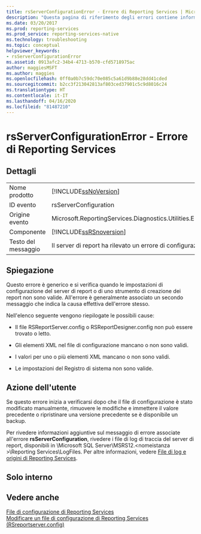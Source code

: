 ```yaml
---
title: rsServerConfigurationError - Errore di Reporting Services | Microsoft Docs
description: "Questa pagina di riferimento degli errori contiene informazioni sull'ID evento \"rsServerConfigurationError\": Il server di report ha rilevato un errore di configurazione."
ms.date: 03/20/2017
ms.prod: reporting-services
ms.prod_service: reporting-services-native
ms.technology: troubleshooting
ms.topic: conceptual
helpviewer_keywords:
- rsServerConfigurationError
ms.assetid: 0913afc2-34b4-4713-b570-cfd5718975ac
author: maggiesMSFT
ms.author: maggies
ms.openlocfilehash: 0ff0a0b7c59dc70e085c5a61d9b88e28dd41cded
ms.sourcegitcommit: b2cc3f213042813af803ced37901c5c9d8016c24
ms.translationtype: HT
ms.contentlocale: it-IT
ms.lasthandoff: 04/16/2020
ms.locfileid: "81487210"
---
```

# <a name="rsserverconfigurationerror---reporting-services-error"></a>rsServerConfigurationError - Errore di Reporting Services
    
## <a name="details"></a>Dettagli  
  
|||  
|-|-|  
|Nome prodotto|[!INCLUDE[ssNoVersion](../../includes/ssnoversion-md.md)]|  
|ID evento|rsServerConfiguration|  
|Origine evento|Microsoft.ReportingServices.Diagnostics.Utilities.ErrorStrings|  
|Componente|[!INCLUDE[ssRSnoversion](../../includes/ssrsnoversion-md.md)]|  
|Testo del messaggio|Il server di report ha rilevato un errore di configurazione.|  
  
## <a name="explanation"></a>Spiegazione  
 Questo errore è generico e si verifica quando le impostazioni di configurazione del server di report o di uno strumento di creazione dei report non sono valide. All'errore è generalmente associato un secondo messaggio che indica la causa effettiva dell'errore stesso.  
  
 Nell'elenco seguente vengono riepilogate le possibili cause:  
  
-   Il file RSReportServer.config o RSReportDesigner.config non può essere trovato o letto.  
  
-   Gli elementi XML nel file di configurazione mancano o non sono validi.  
  
-   I valori per uno o più elementi XML mancano o non sono validi.  
  
-   Le impostazioni del Registro di sistema non sono valide.  
  
## <a name="user-action"></a>Azione dell'utente  
 Se questo errore inizia a verificarsi dopo che il file di configurazione è stato modificato manualmente, rimuovere le modifiche e immettere il valore precedente o ripristinare una versione precedente se è disponibile un backup.  
  
 Per rivedere informazioni aggiuntive sul messaggio di errore associate all'errore **rsServerConfiguration**, rivedere i file di log di traccia del server di report, disponibili in \Microsoft SQL Server\MSRS12.\<nomeistanza >\Reporting Services\LogFiles. Per altre informazioni, vedere [File di log e origini di Reporting Services](../../reporting-services/report-server/reporting-services-log-files-and-sources.md).  
  
## <a name="internal-only"></a>Solo interno  
  
## <a name="see-also"></a>Vedere anche  
 [File di configurazione di Reporting Services](../../reporting-services/report-server/reporting-services-configuration-files.md)   
 [Modificare un file di configurazione di Reporting Services &#40;RSreportserver.config&#41;](../../reporting-services/report-server/modify-a-reporting-services-configuration-file-rsreportserver-config.md)  
  
  
